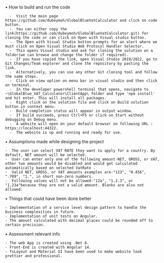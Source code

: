 
•   How to build and run the code

      -  Visit the main page https://github.com/dubeymoh/GlobalBlueVatCalculator and click on code button.
      -  You can either copy the link(https://github.com/dubeymoh/GlobalBlueVatCalculator.git) for cloning the code or can click on Open with Visual studio button.
      -  The Open with Visual Studio button prompts for an alert where we must click on Open Visual Studio Web Protocol Handler Selector. 
      -  This opens Visual studio and ask for cloning the solution on a folder(we can browse and change the folder if required).
      -  If you have copied the link, open Visual Studio 2019/2022, go to Git Changes/Team explorer and clone the repository by pasting the link.
      -  Alternatively, you can use any other Git cloning tool and follow the same steps.      
      -  Click on view option on menu bar in visual studio and then click on terminal.
      -  In the developer powershell terminal that opens, navigate to ~\GlobalBlue_VAT_Calculator\ClientApp\ folder and type 'npm install' and hit enter. This will install all packages.
      -  Right click on the solution file and click on Build solution button in context menu.
      -  Build completion status will appear in output window.
      -  If build succeeds, press Ctrl+F5 or click on Start without debugging on Debug menu.
      -  A website will open on your default browser on following URL : https://localhost:44322.
      -  The website is up and running and ready for use.


•   Assumptions made while designing the project

    -  The user can select VAT RATE they want to apply for a country. By default, NET amount will be selected.
    -  User can enter only one of the following amount-NET, GROSS, or VAT, other two amounts would be disabled and would get calculated automatically based on selected VatRate . 
    -  Valid NET, GROSS, or VAT amounts examples are-"123", "0.456", ".789", "1.", in short non-zero numbers.  
    -  Following values will not be allowed-"12a", "1.2.3", or "1.23a"because they are not a valid amount. Blanks are also not allowed.

•   Things that could have been done better
 
    - Implementation of a service level design pattern to handle the business complexities in future.
    - Implementation of unit tests on Angular.
    - The amount calculated with decimal places could be rounded off to certain precision.

•   Assessment relevant info

    - The web App is created using .Net 6.
    - Front-End is created with Angular 14.
    - fxLayout and Material UI have been used to make website look prettier and professional.
